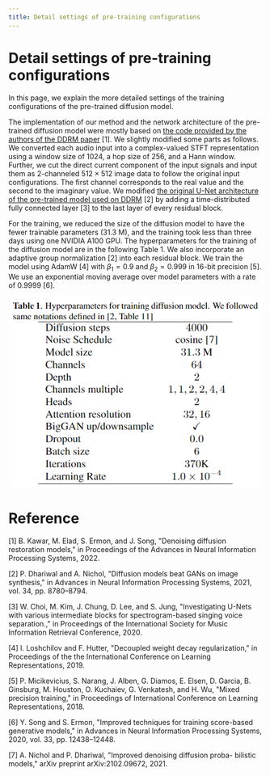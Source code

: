 ```yaml
---
title: Detail settings of pre-training configurations
---
```

<script async src="https://cdnjs.cloudflare.com/ajax/libs/mathjax/2.7.0/MathJax.js?config=TeX-AMS_CHTML"></script>
<script type="text/x-mathjax-config">
 MathJax.Hub.Config({
 tex2jax: {
 inlineMath: [["$","$"], ["`","`"]],
 displayMath: [ ['$$','$$'], ["\\[","\\]"] ]
 }
 });
</script>

# Detail settings of pre-training configurations
In this page, we explain the more detailed settings of the training configurations of the pre-trained diffusion model. 

The implementation of our method and the network architecture of the pre-trained diffusion model were mostly based on [the code provided by the authors of the DDRM paper](https://github.com/bahjat-kawar/ddrm) [1].
We slightly modified some parts as follows. 
We converted each audio input into a complex-valued STFT representation using a window size of $1024$, a hop size of $256$, and a Hann window.
Further, we cut the direct current component of the input signals and input them as $2$-channeled $512 \times 512$ image data to follow the original input configurations. The first channel corresponds to the real value and the second to the imaginary value.
We modified [the original U-Net architecture of the pre-trained model used on DDRM](https://github.com/openai/guided-diffusion) [2] by adding a time-distributed fully connected layer [3] to the last layer of every residual block.

For the training, we reduced the size of the diffusion model to have the fewer trainable parameters ($31.3$ M), and the training took less than three days using one NVIDIA A100 GPU.
The hyperparameters for the training of the diffusion model are in the following Table 1.
We also incorporate an adaptive group normalization [2] into each residual block.
We train the model using AdamW [4] with $\beta_{1}=0.9$ and $\beta_{2}=0.999$ in $16$-bit precision [5]. We use an exponential moving average over model parameters with a rate of $0.9999$ [6].

<p align="center">
    <img width="500" src="./images/demo_table_pre.png" alt="Material Bread logo">
</p>

# Reference
[1] B. Kawar, M. Elad, S. Ermon, and J. Song, "Denoising diffusion restoration models," in Proceedings of the Advances in Neural Information Processing Systems, 2022.

[2] P. Dhariwal and A. Nichol, "Diffusion models beat GANs on image synthesis," in Advances in Neural Information Processing Systems, 2021, vol. 34, pp. 8780–8794.

[3] W. Choi, M. Kim, J. Chung, D. Lee, and S. Jung, "Investigating U-Nets with various intermediate blocks for spectrogram-based singing voice separation.," in Proceedings of the International Society for Music Information Retrieval Conference, 2020.

[4] I. Loshchilov and F. Hutter, "Decoupled weight decay regularization," in Proceedings of the the International Conference on Learning Representations, 2019.

[5] P. Micikevicius, S. Narang, J. Alben, G. Diamos, E. Elsen, D. Garcia, B. Ginsburg, M. Houston, O. Kuchaiev, G. Venkatesh, and H. Wu, "Mixed precision training," in Proceedings of International Conference on Learning Representations, 2018.

[6] Y. Song and S. Ermon, "Improved techniques for training score-based generative models," in Advances in Neural Information Processing Systems, 2020, vol. 33, pp. 12438–12448.

[7] A. Nichol and P. Dhariwal, "Improved denoising diffusion proba-
bilistic models," arXiv preprint arXiv:2102.09672, 2021.